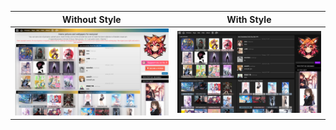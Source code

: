| **Without Style** | **With Style** |
| :------------: | :---------------: |
|  ![a](assets/images/without-style.png)   |  ![alt text](assets/images/with-style.png)   |
